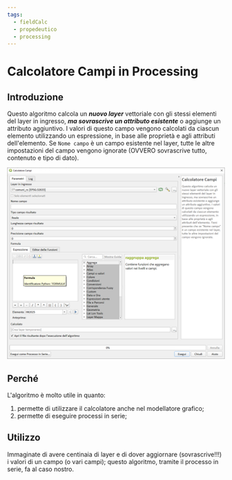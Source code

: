 ```yaml
---
tags:
  - fieldCalc
  - propedeutico
  - processing
---
```


# Calcolatore Campi in Processing

## Introduzione

Questo algoritmo calcola un _**nuovo layer**_ vettoriale con gli stessi elementi del layer in ingresso, _**ma sovrascrive un attributo esistente**_ o aggiunge un attributo aggiuntivo. I valori di questo campo vengono calcolati da ciascun elemento utilizzando un espressione, in base alle proprietà e agli attributi dell'elemento. Se `Nome campo` è un campo esistente nel layer, tutte le altre impostazioni del campo vengono ignorate (OVVERO sovrascrive tutto, contenuto e tipo di dato).

![](../img/processing/img_01.png)

## Perché

L'algoritmo è molto utile in quanto:

1. permette di utilizzare il calcolatore anche nel modellatore grafico;
2. permette di eseguire processi in serie;

## Utilizzo

Immaginate di avere centinaia di layer e di dover aggiornare (sovrascrive!!!) i valori di un campo (o vari campi); questo algoritmo, tramite il processo in serie, fa al caso nostro.
